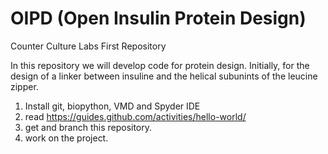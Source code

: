 # OIPD (Open Insulin Protein Design)
Counter Culture Labs First Repository

In this repository we will develop code for protein design. Initially, for the design of a linker between insuline 
and the helical subunints of the leucine zipper. 

1. Install git, biopython, VMD and Spyder IDE
2. read https://guides.github.com/activities/hello-world/
3. get and branch this repository.
4. work on the project.
